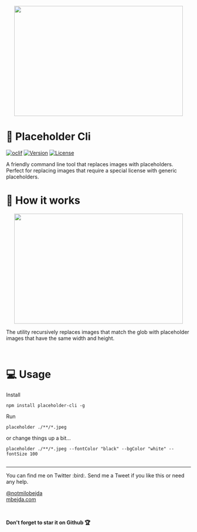 <p align="center">
  <img width="460" height="300" src="https://github.com/mbejda/placeholder-cli/blob/master/images/placeholder.png?raw=true">
</p>

# :rainbow: Placeholder Cli

[![oclif](https://img.shields.io/badge/cli-oclif-brightgreen.svg)](https://oclif.io)
[![Version](https://img.shields.io/npm/v/placeholder.svg)](https://npmjs.org/package/placeholder)
[![License](https://img.shields.io/npm/l/placeholder.svg)](https://github.com/mbejda/placeholder-cli/blob/master/package.json)



A friendly command line tool that replaces images with placeholders.
Perfect for replacing images that require a special license with generic placeholders. 


# :movie_camera: How it works

<p align="center">
  <img width="460" height="300" src="https://github.com/mbejda/placeholder-cli/blob/master/images/example.gif?raw=true">
</p>


The utility recursively replaces images that match the glob with placeholder images that have the
same width and height.  


<br>

# :computer: Usage
Install 
```
npm install placeholder-cli -g
```



Run 
```
placeholder ./**/*.jpeg
```
or change things up a bit...
```
placeholder ./**/*.jpeg --fontColor "black" --bgColor "white" --fontSize 100
  
```

<hr/>
You can find me on Twitter :bird:. 
Send me a Tweet if you like this or need any help. <br/>

[@notmilobejda](https://twitter.com/notmilobejda) <br>
[mbejda.com](https://mbejda.com) 

<br/>

**Don't forget to star it on Github :trophy:**


